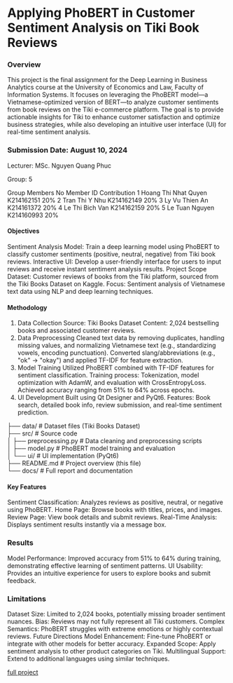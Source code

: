 # Applying PhoBERT in Customer Sentiment Analysis on Tiki Book Reviews
### Overview
This project is the final assignment for the Deep Learning in Business Analytics course at the University of Economics and Law, Faculty of Information Systems. It focuses on leveraging the PhoBERT model—a Vietnamese-optimized version of BERT—to analyze customer sentiments from book reviews on the Tiki e-commerce platform. The goal is to provide actionable insights for Tiki to enhance customer satisfaction and optimize business strategies, while also developing an intuitive user interface (UI) for real-time sentiment analysis.

### Submission Date: August 10, 2024

Lecturer: MSc. Nguyen Quang Phuc

Group: 5

Group Members
No	Member	ID	Contribution
1	Hoang Thi Nhat Quyen	K214162151	20%
2	Tran Thi Y Nhu	K214162149	20%
3	Ly Vu Thien An	K214161372	20%
4	Le Thi Bich Van	K214162159	20%
5	Le Tuan Nguyen	K214160993	20%

#### Objectives
Sentiment Analysis Model: Train a deep learning model using PhoBERT to classify customer sentiments (positive, neutral, negative) from Tiki book reviews.
Interactive UI: Develop a user-friendly interface for users to input reviews and receive instant sentiment analysis results.
Project Scope
Dataset: Customer reviews of books from the Tiki platform, sourced from the Tiki Books Dataset on Kaggle.
Focus: Sentiment analysis of Vietnamese text data using NLP and deep learning techniques.
#### Methodology
1. Data Collection
Source: Tiki Books Dataset
Content: 2,024 bestselling books and associated customer reviews.
2. Data Preprocessing
Cleaned text data by removing duplicates, handling missing values, and normalizing Vietnamese text (e.g., standardizing vowels, encoding punctuation).
Converted slang/abbreviations (e.g., "ok" → "okay") and applied TF-IDF for feature extraction.
3. Model Training
Utilized PhoBERT combined with TF-IDF features for sentiment classification.
Training process: Tokenization, model optimization with AdamW, and evaluation with CrossEntropyLoss.
Achieved accuracy ranging from 51% to 64% across epochs.
4. UI Development
Built using Qt Designer and PyQt6.
Features: Book search, detailed book info, review submission, and real-time sentiment prediction.

├── data/                   # Dataset files (Tiki Books Dataset) <br>
├── src/                    # Source code<br>
│   ├── preprocessing.py    # Data cleaning and preprocessing scripts<br>
│   ├── model.py            # PhoBERT model training and evaluation<br>
│   └── ui/                 # UI implementation (PyQt6)<br>
├── README.md               # Project overview (this file)<br>
└── docs/                   # Full report and documentation<br>

#### Key Features
Sentiment Classification: Analyzes reviews as positive, neutral, or negative using PhoBERT.
Home Page: Browse books with titles, prices, and images.
Review Page: View book details and submit reviews.
Real-Time Analysis: Displays sentiment results instantly via a message box.
### Results
Model Performance: Improved accuracy from 51% to 64% during training, demonstrating effective learning of sentiment patterns.
UI Usability: Provides an intuitive experience for users to explore books and submit feedback.
### Limitations
Dataset Size: Limited to 2,024 books, potentially missing broader sentiment nuances.
Bias: Reviews may not fully represent all Tiki customers.
Complex Semantics: PhoBERT struggles with extreme emotions or highly contextual reviews.
Future Directions
Model Enhancement: Fine-tune PhoBERT or integrate with other models for better accuracy.
Expanded Scope: Apply sentiment analysis to other product categories on Tiki.
Multilingual Support: Extend to additional languages using similar techniques.

[full project](https://drive.google.com/drive/u/0/folders/13kUsGijjZd5iE5k8d0lA6PJQ0p5-W9ij)

